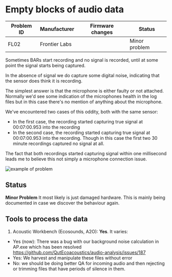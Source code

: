 # Empty blocks of audio data

|Problem ID | Manufacturer | Firmware changes | Status              |
|-----------|--------------|------------------|---------------------|
|FL02         |Frontier Labs |                  |   Minor problem     |



Sometimes BARs start recording and no signal is recorded, until at some point
the signal starts being captured.

In the absence of signal we do capture some digital noise, indicating that the
sensor does think it is recording.

The simplest answer is that the microphone is either faulty or not attached.
Normally we'd see some indication of the microphones health in the log files but
in this case there's no mention of anything about the microphone. 

We've encountered two cases of this oddity, both with the same sensor:
- In the first case, the recording started capturing true
signal at 00:07:00.953 into the recording
- In the second case, the recording started capturing true
signal at 00:07:00.953 into the recording. Though in this case the first two 30
minute recordings captured no signal at all.

The fact that both recordings started capturing signal within one millisecond
leads me to believe this not simply a microphone connection issue.

![example of problem](../main/media/BARs_weird_signal.png)

## Status
**Minor Problem** It most likely is just damaged hardware. This is mainly being
documented in case we discover the behaviour again.

## Tools to process the data
1. Acoustic Workbench (Ecosounds, A2O): **Yes**. It varies:

-   Yes (now): There was a bug with our background noise calculation in AP.exe
    which has been resolved <https://github.com/QutEcoacoustics/audio-analysis/issues/187>
-   Yes: We harvest and manipulate these files without error
-   No: we should be doing better QA for incoming audio and then rejecting or
    trimming files that have periods of silence in them.
